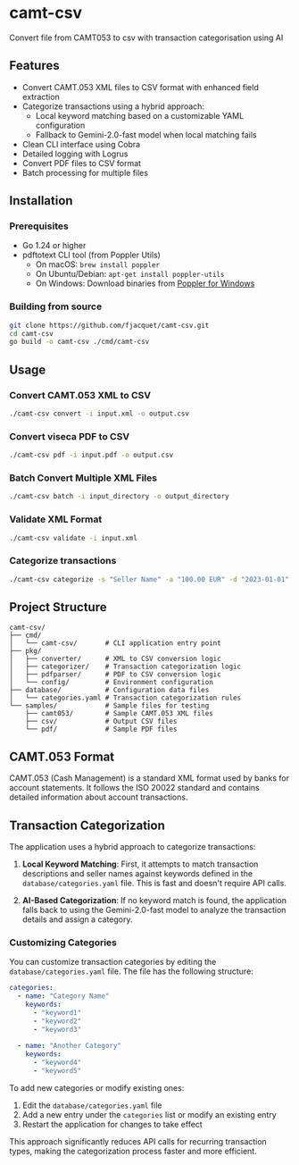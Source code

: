 # camt-csv
Convert file from CAMT053 to csv with transaction categorisation using AI

## Features

- Convert CAMT.053 XML files to CSV format with enhanced field extraction
- Categorize transactions using a hybrid approach:
  - Local keyword matching based on a customizable YAML configuration
  - Fallback to Gemini-2.0-fast model when local matching fails
- Clean CLI interface using Cobra
- Detailed logging with Logrus
- Convert PDF files to CSV format
- Batch processing for multiple files

## Installation

### Prerequisites

- Go 1.24 or higher
- pdftotext CLI tool (from Poppler Utils)
  - On macOS: `brew install poppler`
  - On Ubuntu/Debian: `apt-get install poppler-utils`
  - On Windows: Download binaries from [Poppler for Windows](http://blog.alivate.com.au/poppler-windows/)

### Building from source

```bash
git clone https://github.com/fjacquet/camt-csv.git
cd camt-csv
go build -o camt-csv ./cmd/camt-csv
```

## Usage

### Convert CAMT.053 XML to CSV

```bash
./camt-csv convert -i input.xml -o output.csv
```

### Convert viseca PDF to CSV

```bash
./camt-csv pdf -i input.pdf -o output.csv
```

### Batch Convert Multiple XML Files

```bash
./camt-csv batch -i input_directory -o output_directory
```

### Validate XML Format

```bash
./camt-csv validate -i input.xml
```

### Categorize transactions

```bash
./camt-csv categorize -s "Seller Name" -a "100.00 EUR" -d "2023-01-01" -i "Additional info"
```

## Project Structure

```
camt-csv/
├── cmd/
│   └── camt-csv/       # CLI application entry point
├── pkg/
│   ├── converter/      # XML to CSV conversion logic
│   ├── categorizer/    # Transaction categorization logic
│   ├── pdfparser/      # PDF to CSV conversion logic
│   └── config/         # Environment configuration
├── database/           # Configuration data files
│   └── categories.yaml # Transaction categorization rules
└── samples/            # Sample files for testing
    ├── camt053/        # Sample CAMT.053 XML files
    ├── csv/            # Output CSV files
    └── pdf/            # Sample PDF files
```

## CAMT.053 Format

CAMT.053 (Cash Management) is a standard XML format used by banks for account statements. It follows the ISO 20022 standard and contains detailed information about account transactions.

## Transaction Categorization

The application uses a hybrid approach to categorize transactions:

1. **Local Keyword Matching**: First, it attempts to match transaction descriptions and seller names against keywords defined in the `database/categories.yaml` file. This is fast and doesn't require API calls.

2. **AI-Based Categorization**: If no keyword match is found, the application falls back to using the Gemini-2.0-fast model to analyze the transaction details and assign a category.

### Customizing Categories

You can customize transaction categories by editing the `database/categories.yaml` file. The file has the following structure:

```yaml
categories:
  - name: "Category Name"
    keywords:
      - "keyword1"
      - "keyword2"
      - "keyword3"
  
  - name: "Another Category"
    keywords:
      - "keyword4"
      - "keyword5"
```

To add new categories or modify existing ones:

1. Edit the `database/categories.yaml` file
2. Add a new entry under the `categories` list or modify an existing entry
3. Restart the application for changes to take effect

This approach significantly reduces API calls for recurring transaction types, making the categorization process faster and more efficient.
